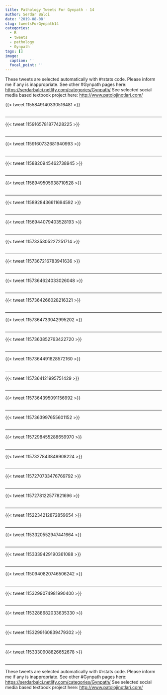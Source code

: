 ```yaml
---
title: Pathology Tweets For Gynpath - 14
author: Serdar Balci
date: '2019-08-08'
slug: tweetsForGynpath14
categories:
  - R
  - tweets
  - pathology
  - Gynpath
tags: []
image:
  caption: ''
  focal_point: ''
---
```



These tweets are selected automatically with #rstats code. Please inform me if any is inappropriate.
See other #Gynpath pages here: https://serdarbalci.netlify.com/categories/Gynpath/ 
See selected social media based textbook project here: http://www.patolojinotlari.com/

{{< tweet 1155849140330516481 >}}
<br>
<br>
<hr>
{{< tweet 1159165781877428225 >}}
<br>
<br>
<hr>
{{< tweet 1159160732681940993 >}}
<br>
<br>
<hr>
{{< tweet 1158820945462738945 >}}
<br>
<br>
<hr>
{{< tweet 1158949505938710528 >}}
<br>
<br>
<hr>
{{< tweet 1158928436611694592 >}}
<br>
<br>
<hr>
{{< tweet 1156944079403528193 >}}
<br>
<br>
<hr>
{{< tweet 1157335305227251714 >}}
<br>
<br>
<hr>
{{< tweet 1157367216783941636 >}}
<br>
<br>
<hr>
{{< tweet 1157364624033026048 >}}
<br>
<br>
<hr>
{{< tweet 1157364266028216321 >}}
<br>
<br>
<hr>
{{< tweet 1157364733042995202 >}}
<br>
<br>
<hr>
{{< tweet 1157363852763422720 >}}
<br>
<br>
<hr>
{{< tweet 1157364491828572160 >}}
<br>
<br>
<hr>
{{< tweet 1157364121995751429 >}}
<br>
<br>
<hr>
{{< tweet 1157364395091156992 >}}
<br>
<br>
<hr>
{{< tweet 1157363997655601152 >}}
<br>
<br>
<hr>
{{< tweet 1157298455288659970 >}}
<br>
<br>
<hr>
{{< tweet 1157327843849908224 >}}
<br>
<br>
<hr>
{{< tweet 1157270733476769792 >}}
<br>
<br>
<hr>
{{< tweet 1157278122577821696 >}}
<br>
<br>
<hr>
{{< tweet 1152234212872859654 >}}
<br>
<br>
<hr>
{{< tweet 1153320552947441664 >}}
<br>
<br>
<hr>
{{< tweet 1153339429190361088 >}}
<br>
<br>
<hr>
{{< tweet 1150940820746506242 >}}
<br>
<br>
<hr>
{{< tweet 1153299074981990400 >}}
<br>
<br>
<hr>
{{< tweet 1153288682033635330 >}}
<br>
<br>
<hr>
{{< tweet 1153299160839479302 >}}
<br>
<br>
<hr>
{{< tweet 1153330908826652678 >}}
<br>
<br>
<hr>


These tweets are selected automatically with #rstats code. Please inform me if any is inappropriate.
See other #Gynpath pages here: https://serdarbalci.netlify.com/categories/Gynpath/ 
See selected social media based textbook project here: http://www.patolojinotlari.com/
